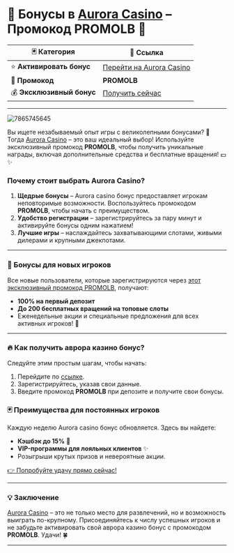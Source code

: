 # 🎉 Бонусы в [Aurora Casino](https://10trafic-stat2.com/click/668546566bcc6313411604c7/6766/15114/subaccount?promocode=PROMOLB) – Промокод PROMOLB 🎰

| 🃏 Категория       | 🔗 Ссылка                                                                                                      |
|-------------------|--------------------------------------------------------------------------------------------------------------|
| ⭐ **Активировать бонус** | [Перейти на Aurora Casino](https://10trafic-stat2.com/click/668546566bcc6313411604c7/6766/15114/subaccount?promocode=PROMOLB) |
| 🎁 **Промокод**     | **PROMOLB**                                                                                                |
| 💰 **Эксклюзивный бонус** | [Получить сейчас](https://10trafic-stat2.com/click/668546566bcc6313411604c7/6766/15114/subaccount?promocode=PROMOLB)         |

---
![7865745645](https://github.com/user-attachments/assets/590a29fd-357f-46b6-8cb2-52b898f59fb3)

Вы ищете незабываемый опыт игры с великолепными бонусами? 🎰 Тогда [Aurora Casino](https://10trafic-stat2.com/click/668546566bcc6313411604c7/6766/15114/subaccount?promocode=PROMOLB) – это ваш идеальный выбор! Используйте эксклюзивный промокод **PROMOLB**, чтобы получить уникальные награды, включая дополнительные средства и бесплатные вращения! 💵✨  

### Почему стоит выбрать **Aurora Casino**?

1. **Щедрые бонусы** – Aurora casino бонус предоставляет игрокам неповторимые возможности. Воспользуйтесь промокодом **PROMOLB**, чтобы начать с преимуществом.
2. **Удобство регистрации** – зарегистрируйтесь за пару минут и активируйте бонусы одним нажатием!  
3. **Лучшие игры** – наслаждайтесь захватывающими слотами, живыми дилерами и крупными джекпотами.

---

### 🎁 Бонусы для новых игроков

Все новые пользователи, которые зарегистрируются через [этот эксклюзивный промокод PROMOLB](https://10trafic-stat2.com/click/668546566bcc6313411604c7/6766/15114/subaccount?promocode=PROMOLB), получают:  
- **100% на первый депозит**  
- **До 200 бесплатных вращений на топовые слоты**  
- Еженедельные акции и специальные предложения для всех активных игроков! 🤑  

---

### 🔥 Как получить аврора казино бонус?

Следуйте этим простым шагам, чтобы начать:  
1. Перейдите по [ссылке](https://10trafic-stat2.com/click/668546566bcc6313411604c7/6766/15114/subaccount?promocode=PROMOLB).  
2. Зарегистрируйтесь, указав свои данные.  
3. Введите промокод **PROMOLB** при депозите и получите свои бонусы.  

### 🃏 Преимущества для постоянных игроков

Каждую неделю Aurora casino бонус обновляется. Здесь вы найдете:  
- **Кэшбэк до 15%** 🎲  
- **VIP-программы для лояльных клиентов** ✨  
- Розыгрыши крутых призов и невероятные акции.  

[👉 Попробуйте удачу прямо сейчас!](https://10trafic-stat2.com/click/668546566bcc6313411604c7/6766/15114/subaccount?promocode=PROMOLB)  

---

### 💡 Заключение

[Aurora Casino](https://10trafic-stat2.com/click/668546566bcc6313411604c7/6766/15114/subaccount?promocode=PROMOLB) – это не только место для развлечений, но и возможность выиграть по-крупному. Присоединяйтесь к числу успешных игроков и не забудьте активировать свой аврора казино бонус с промокодом **PROMOLB**. Удачи! 🍀  

---

